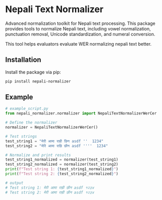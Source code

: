 # Nepali Text Normalizer

Advanced normalization toolkit for Nepali text processing. This package provides tools to normalize Nepali text, including vowel normalization, punctuation removal, Unicode standardization, and numeral conversion.

This tool helps evaluators evaluate WER normalizing nepali text better.

## Installation

Install the package via pip:

```bash
pip install nepali-normalizer
```

## Example 

```python
# example_script.py
from nepali_normalizer.normalizer import NepaliTextNormalizerWerCer

# Define the normalizer
normalizer = NepaliTextNormalizerWerCer()

# Test strings
test_string1 = "मेरी आमा राम्री छिन asdf ''  1234"
test_string2 = "मेरि आमा राम्रि छीन asdf ''''  1234"

# Normalize and print results
test_string1_normalized = normalizer(test_string1)
test_string2_normalized = normalizer(test_string2)
print(f"Test string 1: {test_string1_normalized}")
print(f"Test string 2: {test_string2_normalized}")

# output
# Test string 1: मेरी आमा राम्री छीन asdf १२३४
# Test string 2: मेरी आमा राम्री छीन asdf १२३४
```